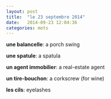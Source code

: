 ```yaml
---
layout: post
title:  "le 23 septembre 2014"
date:   2014-09-23 12:04:36
categories: mots
---
```


**une balancelle**: a porch swing

**une spatule**: a spatula

**un agent immobilier**: a real-estate agent

**un tire-bouchon**: a corkscrew (for wine)

**les cils**: eyelashes
